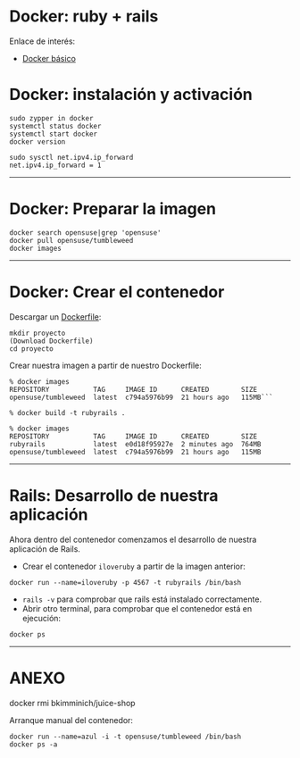 
# Docker: ruby + rails

Enlace de interés:
* [Docker básico](https://github.com/dvarrui/libro-de-actividades/blob/master/actividades/add/devops/docker.md)

# Docker: instalación y activación

```
sudo zypper in docker
systemctl status docker
systemctl start docker
docker version

sudo sysctl net.ipv4.ip_forward
net.ipv4.ip_forward = 1
```

---

# Docker: Preparar la imagen

```
docker search opensuse|grep 'opensuse'
docker pull opensuse/tumbleweed
docker images
```

---

# Docker: Crear el contenedor

Descargar un [Dockerfile](Dockerfile):
```
mkdir proyecto
(Download Dockerfile)
cd proyecto
```

Crear nuestra imagen a partir de nuestro Dockerfile:
```
% docker images
REPOSITORY           TAG     IMAGE ID      CREATED        SIZE
opensuse/tumbleweed  latest  c794a5976b99  21 hours ago   115MB```

% docker build -t rubyrails .

% docker images
REPOSITORY           TAG     IMAGE ID      CREATED        SIZE
rubyrails            latest  e0d18f95927e  2 minutes ago  764MB
opensuse/tumbleweed  latest  c794a5976b99  21 hours ago   115MB
```

---

# Rails: Desarrollo de nuestra aplicación

Ahora dentro del contenedor comenzamos el desarrollo de nuestra aplicación de Rails.

* Crear el contenedor `iloveruby` a partir de la imagen anterior:
```
docker run --name=iloveruby -p 4567 -t rubyrails /bin/bash
```
* `rails -v` para comprobar que rails está instalado correctamente.
* Abrir otro terminal, para comprobar que el contenedor está en ejecución:
```
docker ps
```

---

# ANEXO

docker rmi bkimminich/juice-shop

Arranque manual del contenedor:
```
docker run --name=azul -i -t opensuse/tumbleweed /bin/bash
docker ps -a
```
